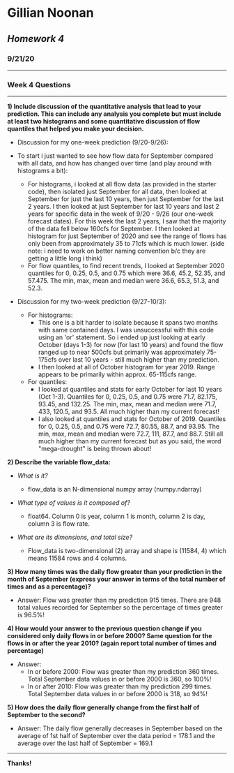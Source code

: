 # **Gillian Noonan**
## *Homework 4*
### 9/21/20

---------

### Week 4 Questions
---
**1) Include discussion of the quantitative analysis that lead to your prediction. This can include any analysis you complete but must include at least two histograms and some quantitative discussion of flow quantiles that helped you make your decision.**

 - Discussion for my one-week prediction (9/20-9/26):
  - To start i just wanted to see how flow data for September compared with all data, and how has changed over time (and play around with histograms a bit):
     - For histograms, i looked at all flow data (as provided in the starter code), then isolated just September for all data, then looked at September for just the last 10 years, then just September for the last 2 years.  I then looked at just September for last 10 years and last 2 years for specific data in the week of 9/20 - 9/26 (our one-week forecast dates).   For this week the last 2 years, I saw that the majority of the data fell below 160cfs for September.  I then looked at histogram for just September of 2020 and see the range of flows has only been from approximately 35 to 71cfs which is much lower.  (side note: i need to work on better naming convention b/c they are getting a little long i think)
     - For flow quantiles, to find recent trends, I looked at September 2020 quantiles for 0, 0.25, 0.5, and 0.75 which were 36.6, 45.2, 52.35, and 57.475.  The min, max, mean and median were 36.6, 65.3, 51.3, and 52.3.

- Discussion for my two-week prediction (9/27-10/3):
  - For histograms:  
    - This one is a bit harder to isolate because it spans two months with same contained days.  I was unsuccessful with this code using an 'or' statement.  So i ended up just looking at early October (days 1-3) for now (for last 10 years) and found the flow ranged up to near 500cfs but primarily was approximately 75-175cfs over last 10 years - still much higher than my prediction.  
    - I then looked at all of October histogram for year 2019.  Range appears to be primarily within approx. 65-115cfs range.  
  - For quantiles:  
      - I looked at quantiles and stats for early October for last 10 years (Oct 1-3).  Quantiles for 0, 0.25, 0.5, and 0.75 were 71.7, 82.175, 93.45, and 132.25.  The min, max, mean and median were 71.7, 433, 120.5, and 93.5.  All much higher than my current forecast!
      - I also looked at quantiles and stats for October of 2019.  Quantiles for 0, 0.25, 0.5, and 0.75 were 72.7, 80.55, 88.7, and 93.95.  The min, max, mean and median were 72.7, 111, 87.7, and 88.7.  Still all much higher than my current forecast but as you said, the word "mega-drought" is being thrown about!  

**2) Describe the variable flow_data:**

  - *What is it?*  
     - flow_data is an N-dimensional numpy array (numpy.ndarray)


  - *What type of values is it composed of?*  
      - float64.  Column 0 is year, column 1 is month, column 2 is day, column 3 is flow rate.


  - *What are its dimensions, and total size?*
    - Flow_data is two-dimensional (2) array and shape is (11584, 4) which means 11584 rows and 4 columns.


**3) How many times was the daily flow greater than your prediction in the month of September (express your answer in terms of the total number of times and as a percentage)?**

- Answer: Flow was greater than my prediction 915 times.  There are 948 total values recorded for September so the percentage of times greater is 96.5%!


**4) How would your answer to the previous question change if you considered only daily flows in or before 2000? Same question for the flows in or after the year 2010? (again report total number of times and percentage)**

- Answer:
  - In or before 2000: Flow was greater than my prediction 360 times.  Total September data values in or before 2000 is 360, so 100%!
  - In or after 2010: Flow was greater than my prediction 299 times.  Total September data values in or before 2000 is 318, so 94%!


**5) How does the daily flow generally change from the first half of September to the second?**

- Answer: The daily flow generally decreases in September based on the average of 1st half of September over the data period = 178.1 and the average over the last half of September =  169.1



---


**Thanks!**  
